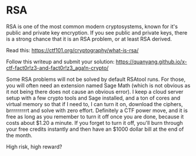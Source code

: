 # RSA

RSA is one of the most common modern cryptosystems, known for it's
public and private key encryption. If you see public and private keys,
there is a strong chance that it is an RSA problem, or at least RSA
derived.

Read this: <a href="https://ctf101.org/cryptography/what-is-rsa/"
target="_blank">https://ctf101.org/cryptography/what-is-rsa/</a>

Follow this writeup and submit your solution:
<https://quanyang.github.io/x-ctf-fact0r!z3-and-fact0r!z3_aga!n-crypto/> 

Some RSA problems will not be solved by default RSAtool runs. For those,
you will often need an extension named Sage Math (which is not obvious
as it not being there does not cause an obvious error). I keep a cloud
server setup with a few crypto tools and Sage installed, and a ton of
cores and virtual memory so that if I need to, I can turn it on,
download the ciphers, brrrrrrrrrt and solve with zero effort. Definitely
a CTF power move, and it is free as long as you remember to turn it off
once you are done, because it costs about $1.20 a minute. If you forget
to turn it off, you'll burn through your free credits instantly and then
have an $1000 dollar bill at the end of the month.

High risk, high reward?

